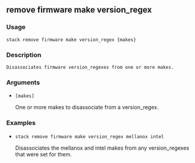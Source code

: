 ## remove firmware make version_regex

### Usage

`stack remove firmware make version_regex {makes}`

### Description


	Disassociates firmware version_regexes from one or more makes.

	

### Arguments

* `[makes]`

   One or more makes to disassociate from a version_regex.


### Examples

* `stack remove firmware make version_regex mellanox intel`

   Disassociates the mellanox and intel makes from any version_regexes that were set for them.



